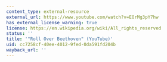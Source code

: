 ```yaml
---
content_type: external-resource
external_url: https://www.youtube.com/watch?v=EOrMg3pY7hw
has_external_license_warning: true
license: https://en.wikipedia.org/wiki/All_rights_reserved
status: ''
title: '"Roll Over Beethoven" (YouTube)'
uid: cc7258cf-40ee-4012-9fed-0da591fd204b
wayback_url: ''
---
```

